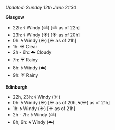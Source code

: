 *Updated: Sunday 12th June 21:30*

**Glasgow**

* 22h: :cyclone: Windy (:partly_sunny:) [:partly_sunny: as of 22h]
* 23h: :cyclone: Windy (:sunny:) [:sunny: as of 20h]
* 0h: :cyclone: Windy (:sunny:) [:sunny: as of 21h]
* 1h: :sunny: Clear
* 2h - 6h: :cloud: Cloudy
* 7h: :umbrella: Rainy
* 8h: :cyclone: Windy (:cloud:)
* 9h: :umbrella: Rainy

**Edinburgh**

* 22h, 23h: :cyclone: Windy (:sunny:)
* 0h: :cyclone: Windy (:sunny:) [:sunny: as of 20h, :cyclone:(:sunny:) as of 21h]
* 1h: :cyclone: Windy (:sunny:) [:sunny: as of 21h]
* 2h - 7h: :cyclone: Windy (:partly_sunny:)
* 8h, 9h: :cyclone: Windy (:cloud:)
